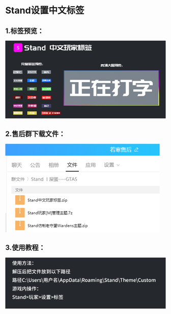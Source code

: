 # Stand设置中文标签

## 1.标签预览：

![](<../../.gitbook/assets/image (5).png>)

## 2.**售后群下载文件：**

![](<../../.gitbook/assets/image (157).png>)

## **3.使用教程：**

![](<../../.gitbook/assets/image (110).png>)
